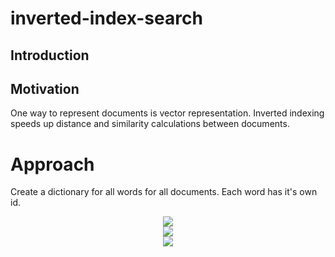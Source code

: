# inverted-index-search

## Introduction


## Motivation
One way to represent documents is vector representation. Inverted indexing speeds up distance and similarity calculations between documents. 

# Approach
Create a dictionary for all words for all documents. Each word has it's own id. 

<div align="center"> 
<img src="images/dictionary.jpeg">
</div>

<div align="center"> 
<img src="images/inverted_index.jpeg">
</div>

<div align="center"> 
<img src="images/whole_process.jpeg">
</div>




